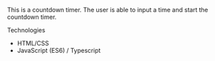This is a countdown timer. The user is able to input a time and start the countdown timer. 

Technologies 
- HTML/CSS
- JavaScript (ES6) / Typescript 
